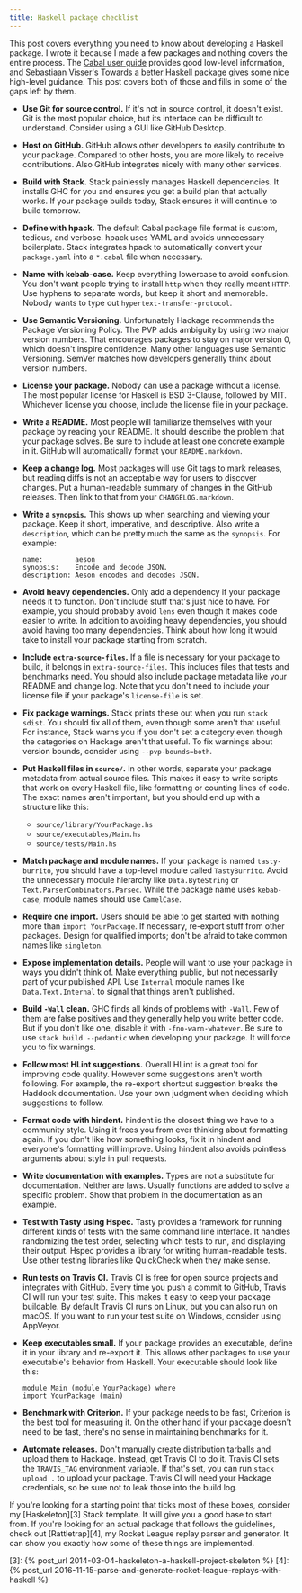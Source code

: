 ```yaml
---
title: Haskell package checklist
---
```


This post covers everything you need to know about developing a Haskell
package. I wrote it because I made a few packages and nothing covers the entire
process. The [Cabal user guide][1] provides good low-level information, and
Sebastiaan Visser's [Towards a better Haskell package][2] gives some nice
high-level guidance. This post covers both of those and fills in some of the
gaps left by them.

- **Use Git for source control.** If it's not in source control, it doesn't
  exist. Git is the most popular choice, but its interface can be difficult to
  understand. Consider using a GUI like GitHub Desktop.

- **Host on GitHub.** GitHub allows other developers to easily contribute to
  your package. Compared to other hosts, you are more likely to receive
  contributions. Also GitHub integrates nicely with many other services.

- **Build with Stack.** Stack painlessly manages Haskell dependencies. It
  installs GHC for you and ensures you get a build plan that actually works. If
  your package builds today, Stack ensures it will continue to build tomorrow.

- **Define with hpack.** The default Cabal package file format is custom,
  tedious, and verbose. hpack uses YAML and avoids unnecessary boilerplate.
  Stack integrates hpack to automatically convert your `package.yaml` into a
  `*.cabal` file when necessary.

- **Name with kebab-case.** Keep everything lowercase to avoid confusion. You
  don't want people trying to install `http` when they really meant `HTTP`. Use
  hyphens to separate words, but keep it short and memorable. Nobody wants to
  type out `hypertext-transfer-protocol`.

- **Use Semantic Versioning.** Unfortunately Hackage recommends the Package
  Versioning Policy. The PVP adds ambiguity by using two major version numbers.
  That encourages packages to stay on major version 0, which doesn't inspire
  confidence. Many other languages use Semantic Versioning. SemVer matches how
  developers generally think about version numbers.

- **License your package.** Nobody can use a package without a license. The
  most popular license for Haskell is BSD 3-Clause, followed by MIT. Whichever
  license you choose, include the license file in your package.

- **Write a README.** Most people will familiarize themselves with your package
  by reading your README. It should describe the problem that your package
  solves. Be sure to include at least one concrete example in it. GitHub will
  automatically format your `README.markdown`.

- **Keep a change log.** Most packages will use Git tags to mark releases, but
  reading diffs is not an acceptable way for users to discover changes. Put a
  human-readable summary of changes in the GitHub releases. Then link to that
  from your `CHANGELOG.markdown`.

- **Write a `synopsis`.** This shows up when searching and viewing your
  package. Keep it short, imperative, and descriptive. Also write a
  `description`, which can be pretty much the same as the `synopsis`. For
  example:

      name:        aeson
      synopsis:    Encode and decode JSON.
      description: Aeson encodes and decodes JSON.

- **Avoid heavy dependencies.** Only add a dependency if your package needs it
  to function. Don't include stuff that's just nice to have. For example, you
  should probably avoid `lens` even though it makes code easier to write. In
  addition to avoiding heavy dependencies, you should avoid having too many
  dependencies. Think about how long it would take to install your package
  starting from scratch.

- **Include `extra-source-files`.** If a file is necessary for your package to
  build, it belongs in `extra-source-files`. This includes files that tests and
  benchmarks need. You should also include package metadata like your README
  and change log. Note that you don't need to include your license file if your
  package's `license-file` is set.

- **Fix package warnings.** Stack prints these out when you run `stack sdist`.
  You should fix all of them, even though some aren't that useful. For
  instance, Stack warns you if you don't set a category even though the
  categories on Hackage aren't that useful. To fix warnings about version
  bounds, consider using `--pvp-bounds=both`.

- **Put Haskell files in `source/`.** In other words, separate your package
  metadata from actual source files. This makes it easy to write scripts that
  work on every Haskell file, like formatting or counting lines of code. The
  exact names aren't important, but you should end up with a structure like
  this:

  - `source/library/YourPackage.hs`
  - `source/executables/Main.hs`
  - `source/tests/Main.hs`

- **Match package and module names.** If your package is named `tasty-burrito`,
  you should have a top-level module called `TastyBurrito`. Avoid the
  unnecessary module hierarchy like `Data.ByteString` or
  `Text.ParserCombinators.Parsec`. While the package name uses `kebab-case`,
  module names should use `CamelCase`.

- **Require one import.** Users should be able to get started with nothing more
  than `import YourPackage`. If necessary, re-export stuff from other packages.
  Design for qualified imports; don't be afraid to take common names like
  `singleton`.

- **Expose implementation details.** People will want to use your package in
  ways you didn't think of. Make everything public, but not necessarily part of
  your published API. Use `Internal` module names like `Data.Text.Internal` to
  signal that things aren't published.

- **Build `-Wall` clean.** GHC finds all kinds of problems with `-Wall`. Few of
  them are false positives and they generally help you write better code. But
  if you don't like one, disable it with `-fno-warn-whatever`. Be sure to use
  `stack build --pedantic` when developing your package. It will force you to
  fix warnings.

- **Follow most HLint suggestions.** Overall HLint is a great tool for
  improving code quality. However some suggestions aren't worth following. For
  example, the re-export shortcut suggestion breaks the Haddock documentation.
  Use your own judgment when deciding which suggestions to follow.

- **Format code with hindent.** hindent is the closest thing we have to a
  community style. Using it frees you from ever thinking about formatting
  again. If you don't like how something looks, fix it in hindent and
  everyone's formatting will improve. Using hindent also avoids pointless
  arguments about style in pull requests.

- **Write documentation with examples.** Types are not a substitute for
  documentation. Neither are laws. Usually functions are added to solve a
  specific problem. Show that problem in the documentation as an example.

- **Test with Tasty using Hspec.** Tasty provides a framework for running
  different kinds of tests with the same command line interface. It handles
  randomizing the test order, selecting which tests to run, and displaying
  their output. Hspec provides a library for writing human-readable tests. Use
  other testing libraries like QuickCheck when they make sense.

- **Run tests on Travis CI.** Travis CI is free for open source projects and
  integrates with GitHub. Every time you push a commit to GitHub, Travis CI
  will run your test suite. This makes it easy to keep your package buildable.
  By default Travis CI runs on Linux, but you can also run on macOS. If you
  want to run your test suite on Windows, consider using AppVeyor.

- **Keep executables small.** If your package provides an executable, define it
  in your library and re-export it. This allows other packages to use your
  executable's behavior from Haskell. Your executable should look like this:

      module Main (module YourPackage) where
      import YourPackage (main)

- **Benchmark with Criterion.** If your package needs to be fast, Criterion is
  the best tool for measuring it. On the other hand if your package doesn't
  need to be fast, there's no sense in maintaining benchmarks for it.

- **Automate releases.** Don't manually create distribution tarballs and upload
  them to Hackage. Instead, get Travis CI to do it. Travis CI sets the
  `TRAVIS_TAG` environment variable. If that's set, you can run
  `stack upload .` to upload your package. Travis CI will need your Hackage
  credentials, so be sure not to leak those into the build log.

If you're looking for a starting point that ticks most of these boxes, consider
my [Haskeleton][3] Stack template. It will give you a good base to start from.
If you're looking for an actual package that follows the guidelines, check out
[Rattletrap][4], my Rocket League replay parser and generator. It can show you
exactly how some of these things are implemented.

[1]: https://www.haskell.org/cabal/users-guide/developing-packages.html
[2]: http://fvisser.nl/post/2013/may/28/towards-a-better-haskell-package.html
[3]: {% post_url 2014-03-04-haskeleton-a-haskell-project-skeleton %}
[4]: {% post_url 2016-11-15-parse-and-generate-rocket-league-replays-with-haskell %}

